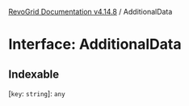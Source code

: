 [RevoGrid Documentation v4.14.8](README.md) / AdditionalData

# Interface: AdditionalData

## Indexable

 \[`key`: `string`\]: `any`
